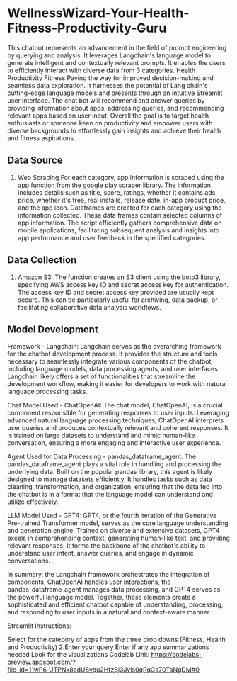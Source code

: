 # WellnessWizard-Your-Health-Fitness-Productivity-Guru


This chatbot represents an advancement in the field of prompt engineering by querying and analysis. It leverages Langchain's language model to generate intelligent and contextually relevant prompts. It enables the users to efficiently interact with diverse data from 3 categories. Health Productivity Fitness Paving the way for improved decision-making and seamless data exploration. It harnesses the potential of Lang chain's cutting-edge language models and presents through an intuitive Streamlit user interface. The chat bot will recommend and answer queries by providing information about apps, addressing queries, and recommending relevant apps based on user input. Overall the goal is to target health enthusiasts or someone keen on productivity and empower users with diverse backgrounds to effortlessly gain insights and achieve their health and fitness aspirations.

## Data Source

  1. Web Scraping For each category, app information is scraped using the app function from the google play scraper library. The information includes details such as title, score, ratings, whether it contains ads, price, whether it's free, real installs, release date, in-app product price, and the app icon. Dataframes are created for each category using the information collected. These data frames contain selected columns of app information.
The script efficiently gathers comprehensive data on mobile applications, facilitating subsequent analysis and insights into app performance and user feedback in the specified categories.

## Data Collection

1. Amazon S3:
The function creates an S3 client using the boto3 library, specifying AWS access key ID and secret access key for authentication. The access key ID and secret access key provided are usually kept secure. This can be particularly useful for archiving, data backup, or facilitating collaborative data analysis workflows.

## Model Development

Framework - Langchain: Langchain serves as the overarching framework for the chatbot development process. It provides the structure and tools necessary to seamlessly integrate various components of the chatbot, including language models, data processing agents, and user interfaces. Langchain likely offers a set of functionalities that streamline the development workflow, making it easier for developers to work with natural language processing tasks.

Chat Model Used - ChatOpenAI: The chat model, ChatOpenAI, is a crucial component responsible for generating responses to user inputs. Leveraging advanced natural language processing techniques, ChatOpenAI interprets user queries and produces contextually relevant and coherent responses. It is trained on large datasets to understand and mimic human-like conversation, ensuring a more engaging and interactive user experience.

Agent Used for Data Processing - pandas_dataframe_agent: The pandas_dataframe_agent plays a vital role in handling and processing the underlying data. Built on the popular pandas library, this agent is likely designed to manage datasets efficiently. It handles tasks such as data cleaning, transformation, and organization, ensuring that the data fed into the chatbot is in a format that the language model can understand and utilize effectively.

LLM Model Used - GPT4: GPT4, or the fourth iteration of the Generative Pre-trained Transformer model, serves as the core language understanding and generation engine. Trained on diverse and extensive datasets, GPT4 excels in comprehending context, generating human-like text, and providing relevant responses. It forms the backbone of the chatbot's ability to understand user intent, answer queries, and engage in dynamic conversations.

In summary, the Langchain framework orchestrates the integration of components, ChatOpenAI handles user interactions, the pandas_dataframe_agent manages data processing, and GPT4 serves as the powerful language model. Together, these elements create a sophisticated and efficient chatbot capable of understanding, processing, and responding to user inputs in a natural and context-aware manner.

Streamlit Instructions:

Select for the catebory of apps from the three drop downs (Fitness, Health and Productivity)
2.Enter your query
Enter if any app summarizations needed
Look for the visualizations
Codelab Link: https://codelabs-preview.appspot.com/?file_id=11wP6_UTPNx8adUSvqu2HfzSj3Jyls0qRqGa70TaNgDM#0
